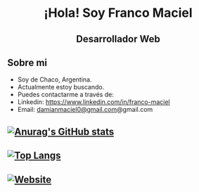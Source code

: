 
<p> 
   <h1 align="center">¡Hola! Soy Franco Maciel</h1>
</p>
 <h2 align="center">Desarrollador Web</h2>

## Sobre mi

- Soy de Chaco, Argentina.
- Actualmente estoy buscando.
- Puedes contactarme a través de:
- Linkedin: https://www.linkedin.com/in/franco-maciel
- Email: damianmaciel0@gmail.com@gmail.com 


## [![Anurag's GitHub stats](https://github-readme-stats.vercel.app/api?username=FrM-bot&count_private=true&theme=gotham)](https://github.com/FrM-bot)

## [![Top Langs](https://github-readme-stats.vercel.app/api/top-langs/?username=FrM-bot&layout=default&theme=gotham)](https://github.com/FrM-bot)

## [![Website](https://img.shields.io/badge/website-000000?style=for-the-badge&logo=About.me&logoColor=white)](https://frm-bot.xyz/)
